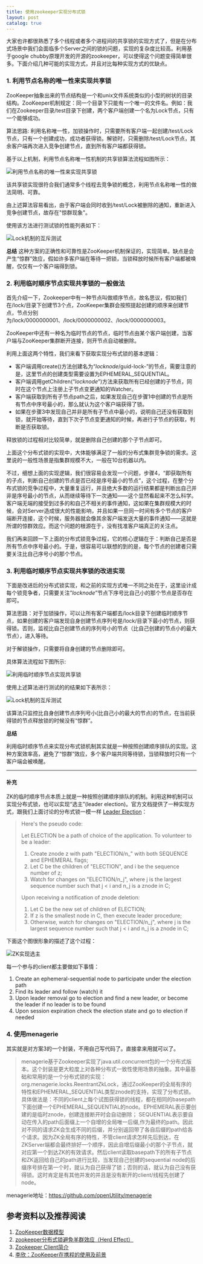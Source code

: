 ```yaml
---
title: 使用zookeeper实现分布式锁
layout: post
catalog: true
---
```



大家也许都很熟悉了多个线程或者多个进程间的共享锁的实现方式了，但是在分布式场景中我们会面临多个Server之间的锁的问题，实现的复杂度比较高。利用基于google chubby原理开发的开源的zookeeper，可以使得这个问题变得简单很多。下面介绍几种可能的实现方式，并且对比每种实现方式的优缺点。


### 1. 利用节点名称的唯一性来实现共享锁

ZooKeeper抽象出来的节点结构是一个和unix文件系统类似的小型的树状的目录结构。ZooKeeper机制规定：同一个目录下只能有一个唯一的文件名。例如：我们在Zookeeper目录/test目录下创建，两个客户端创建一个名为Lock节点，只有一个能够成功。

算法思路: 利用名称唯一性，加锁操作时，只需要所有客户端一起创建/test/Lock节点，只有一个创建成功，成功者获得锁。解锁时，只需删除/test/Lock节点，其余客户端再次进入竞争创建节点，直到所有客户端都获得锁。

基于以上机制，利用节点名称唯一性机制的共享锁算法流程如图所示： 

![利用节点名称的唯一性来实现共享锁](/img/in-post/zk-for-distribute-lock-1.bmp)


该共享锁实现很符合我们通常多个线程去竞争锁的概念，利用节点名称唯一性的做法简明、可靠。

由上述算法容易看出，由于客户端会同时收到/test/Lock被删除的通知，重新进入竞争创建节点，故存在"惊群现象"。

使用该方法进行测试锁的性能列表如下：
 
![Lock机制的互斥测试](/img/in-post/zk-dlock-performance-test.gif) 


**总结** 这种方案的正确性和可靠性是ZooKeeper机制保证的，实现简单。缺点是会产生“惊群”效应，假如许多客户端在等待一把锁，当锁释放时候所有客户端都被唤醒，仅仅有一个客户端得到锁。


### 2. 利用临时顺序节点实现共享锁的一般做法


首先介绍一下，Zookeeper中有一种节点叫做顺序节点，故名思议，假如我们在/lock/目录下创建节3个点，ZooKeeper集群会按照提起创建的顺序来创建节点，节点分别为/lock/0000000001、/lock/0000000002、/lock/0000000003。

ZooKeeper中还有一种名为临时节点的节点，临时节点由某个客户端创建，当客户端与ZooKeeper集群断开连接，则开节点自动被删除。

利用上面这两个特性，我们来看下获取实现分布式锁的基本逻辑：

* 客户端调用create()方法创建名为“_locknode_/guid-lock-”的节点，需要注意的是，这里节点的创建类型需要设置为EPHEMERAL_SEQUENTIAL。
* 客户端调用getChildren(“_locknode_”)方法来获取所有已经创建的子节点，同时在这个节点上注册上子节点变更通知的Watcher。
* 客户端获取到所有子节点path之后，如果发现自己在步骤1中创建的节点是所有节点中序号最小的，那么就认为这个客户端获得了锁。
* 如果在步骤3中发现自己并非是所有子节点中最小的，说明自己还没有获取到锁，就开始等待，直到下次子节点变更通知的时候，再进行子节点的获取，判断是否获取锁。

释放锁的过程相对比较简单，就是删除自己创建的那个子节点即可。


上面这个分布式锁的实现中，大体能够满足了一般的分布式集群竞争锁的需求。这里说的一般性场景是指集群规模不大，一般在10台机器以内。

不过，细想上面的实现逻辑，我们很容易会发现一个问题，步骤4，“即获取所有的子点，判断自己创建的节点是否已经是序号最小的节点”，这个过程，在整个分布式锁的竞争过程中，大量重复运行，并且绝大多数的运行结果都是判断出自己并非是序号最小的节点，从而继续等待下一次通知——这个显然看起来不怎么科学。客户端无端的接受到过多的和自己不相关的事件通知，这如果在集群规模大的时候，会对Server造成很大的性能影响，并且如果一旦同一时间有多个节点的客户端断开连接，这个时候，服务器就会像其余客户端发送大量的事件通知——这就是所谓的惊群效应。而这个问题的根源在于，没有找准客户端真正的关注点。

我们再来回顾一下上面的分布式锁竞争过程，它的核心逻辑在于：判断自己是否是所有节点中序号最小的。于是，很容易可以联想的到的是，每个节点的创建者只需要关注比自己序号小的那个节点。


### 3. 利用临时顺序节点实现共享锁的改进实现

下面是改进后的分布式锁实现，和之前的实现方式唯一不同之处在于，这里设计成每个锁竞争者，只需要关注”_locknode_”节点下序号比自己小的那个节点是否存在即可。

算法思路：对于加锁操作，可以让所有客户端都去/lock目录下创建临时顺序节点，如果创建的客户端发现自身创建节点序列号是/lock/目录下最小的节点，则获得锁。否则，监视比自己创建节点的序列号小的节点（比自己创建的节点小的最大节点），进入等待。

对于解锁操作，只需要将自身创建的节点删除即可。

具体算法流程如下图所示:

![利用临时顺序节点实现共享锁](/img/in-post/zk-for-distribute-lock-2.png)


使用上述算法进行测试的的结果如下表所示：

![Lock机制的互斥测试](/img/in-post/zk-dlock-performance-test-2.gif)
 

该算法只监控比自身创建节点序列号小(比自己小的最大的节点)的节点，在当前获得锁的节点释放锁的时候没有“惊群”。


**总结** 

利用临时顺序节点来实现分布式锁机制其实就是一种按照创建顺序排队的实现。这种方案效率高，避免了“惊群”效应，多个客户端共同等待锁，当锁释放时只有一个客户端会被唤醒。

---

#### 补充

ZK的临时顺序节点本质上就是一种按照创建顺序排队的机制。利用这种机制可以实现分布式锁，也可以实现“选主”(leader election)。官方文档提供了一种实现方式，跟我们上面讨论的分布式锁一模一样 [Leader Election](http://zookeeper.apache.org/doc/current/recipes.html#sc_leaderElection)：

> Here's the pseudo code:
> 
> Let ELECTION be a path of choice of the application. To volunteer to be a leader:
>
> 1. Create znode z with path "ELECTION/n_" with both SEQUENCE and EPHEMERAL flags;
> 2. Let C be the children of "ELECTION", and i be the sequence number of z;
> 3. Watch for changes on "ELECTION/n_j", where j is the largest sequence number such that j < i and n_j is a znode in C;
> 
> Upon receiving a notification of znode deletion:
> 
> 1. Let C be the new set of children of ELECTION;
> 2. If z is the smallest node in C, then execute leader procedure;
> 3. Otherwise, watch for changes on "ELECTION/n_j", where j is the largest sequence number such that j < i and n_j is a znode in C;

下面这个图很形象的描述了这个过程：

![ZK实现选主](/img/in-post/Zookeeper-Leader-Election.jpg)

每一个参与的client都主要做如下事情：

1. Create an ephemeral-sequential node to participate under the election path
2. Find its leader and follow (watch) it
3. Upon leader removal go to election and find a new leader, or become the leader if no leader is to be found
4. Upon session expiration check the election state and go to election if needed


### 4. 使用menagerie

其实就是对方案3的一个封装，不用自己写代码了。直接拿来用就可以了。

> menagerie基于Zookeeper实现了java.util.concurrent包的一个分布式版本。这个封装是更大粒度上对各种分布式一致性使用场景的抽象。其中最基础和常用的是一个分布式锁的实现：
org.menagerie.locks.ReentrantZkLock，通过ZooKeeper的全局有序的特性和EPHEMERAL_SEQUENTIAL类型znode的支持，实现了分布式锁。具体做法是：不同的client上每个试图获得锁的线程，都在相同的basepath下面创建一个EPHEMERAL_SEQUENTIAL的node。EPHEMERAL表示要创建的是临时znode，创建连接断开时会自动删除； SEQUENTIAL表示要自动在传入的path后面缀上一个自增的全局唯一后缀,作为最终的path。因此对不同的请求ZK会生成不同的后缀，并分别返回带了各自后缀的path给各个请求。因为ZK全局有序的特性，不管client请求怎样先后到达，在ZKServer端都会最终排好一个顺序，因此自增后缀最小的那个子节点，就对应第一个到达ZK的有效请求。然后client读取basepath下的所有子节点和ZK返回给自己的path进行比较，当发现自己创建的sequential node的后缀序号排在第一个时，就认为自己获得了锁；否则的话，就认为自己没有获得锁。这时肯定是有其他并发的并且是没有断开的client/线程先创建了node。

menagerie地址：https://github.com/openUtility/menagerie


参考资料以及推荐阅读
-----------------


1. [ZooKeeper数据模型](http://nileader.blog.51cto.com/1381108/946788)
2. [zookeeper分布式锁避免羊群效应（Herd Effect）](http://jm-blog.aliapp.com/?p=2554)
3. [Zookeeper Client简介](http://jm-blog.aliapp.com/?p=1047)
4. [李欣：ZooKeeper在携程的使用及前景](http://v.csdn.hudong.com/open/view/detail/83-SDCC2012-ctrip-ZooKeeper)



